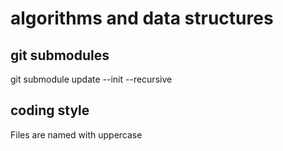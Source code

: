 # algorithms and data structures

## git submodules
git submodule update --init --recursive

## coding style
Files are named with uppercase